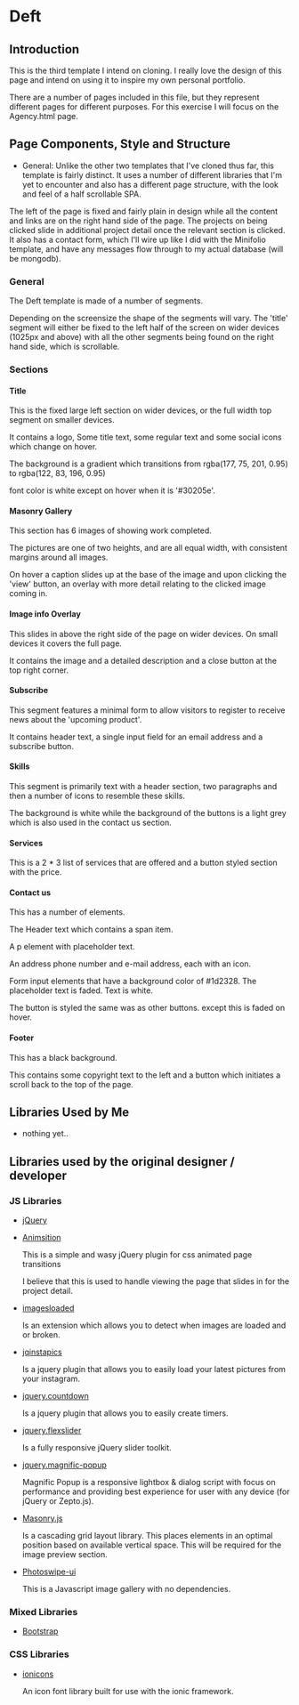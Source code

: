 # Deft

## Introduction

This is the third template I intend on cloning. I really love the design of this page and intend on using it to inspire my own personal portfolio.

There are a number of pages included in this file, but they represent different pages for different purposes. For this exercise I will focus on the Agency.html page.

## Page Components, Style and Structure

- General: Unlike the other two templates that I've cloned thus far, this template is fairly distinct. It uses a number of different libraries that I'm yet to encounter
and also has a different page structure, with the look and feel of a half scrollable SPA.

The left of the page is fixed and fairly plain in design while all the content and links are on the right hand side of the page. The projects on being clicked slide in additional project detail
once the relevant section is clicked. It also has a contact form, which I'll wire up like I did with the Minifolio template, and have any messages flow through to my actual database (will be mongodb).

### General

The Deft template is made of a number of segments. 

Depending on the screensize the shape of the segments will vary. The 'title' segment will either be fixed to the left half of the screen on wider devices (1025px and above) with all the other segments
being found on the right hand side, which is scrollable.

### Sections

#### Title

  This is the fixed large left section on wider devices, or the full width top segment on smaller devices.

  It contains a logo, Some title text, some regular text and some social icons which change on hover.

  The background is a gradient which transitions from rgba(177, 75, 201, 0.95) to rgba(122, 83, 196, 0.95) 

  font color is white except on hover when it is '#30205e'.

#### Masonry Gallery

  This section has 6 images of showing work completed.

  The pictures are one of two heights, and are all equal width, with consistent margins around all images.

  On hover a caption slides up at the base of the image and upon clicking the 'view' button, an overlay
  with more detail relating to the clicked image coming in.

#### Image info Overlay

  This slides in above the right side of the page on wider devices. On small devices it covers the full page.
  
  It contains the image and a detailed description and a close button at the top right corner.

#### Subscribe

  This segment features a minimal form to allow visitors to register to receive news about the 'upcoming product'.

  It contains header text, a single input field for an email address and a subscribe button.

#### Skills

  This segment is primarily text with a header section, two paragraphs and then a number of icons to resemble 
  these skills.

  The background is white while the background of the buttons is a light grey which is also used in the contact us
  section.

#### Services

  This is a 2 * 3 list of services that are offered and a button styled section with the price.

#### Contact us 

  This has a number of elements.

  The Header text which contains a span item.

  A p element with placeholder text.

  An address phone number and e-mail address, each with an icon.

  Form input elements that have a background color of #1d2328. The placeholder text is faded. Text is white.

  The button is styled the same was as other buttons. except this is faded on hover.

#### Footer
  
  This has a black background.

  This contains some copyright text to the left and a button which initiates a scroll back to the top of the page.

## Libraries Used by Me

- nothing yet..

## Libraries used by the original designer / developer

### JS Libraries

- [jQuery](http://jquery.com/ "jQuery")

- [Animsition](http://git.blivesta.com/animsition/ "Animsition")

  This is a simple and wasy jQuery plugin for css animated page transitions

  I believe that this is used to handle viewing the page that slides in for the project detail.

- [imagesloaded](https://imagesloaded.desandro.com/)

  Is an extension which allows you to detect when images are loaded and or broken.

- [jqinstapics](http://projects.craftedpixelz.co.uk/jqinstapics/)

  Is a jquery plugin that allows you to easily load your latest pictures from your instagram.

- [jquery.countdown](http://projects.craftedpixelz.co.uk/jqinstapics/)

  Is a jquery plugin that allows you to easily create timers.

- [jquery.flexslider](https://woocommerce.com/flexslider/)

  Is a fully responsive jQuery slider toolkit.

- [jquery.magnific-popup](http://dimsemenov.com/plugins/magnific-popup/)

  Magnific Popup is a responsive lightbox & dialog script with focus on performance and providing best experience for user with any device (for jQuery or Zepto.js).

- [Masonry.js](https://masonry.desandro.com/) 

  Is a cascading grid layout library. This places elements in an optimal position based on available vertical space. This will be required for the image preview 
  section.

- [Photoswipe-ui](http://photoswipe.com/)

  This is a Javascript image gallery with no dependencies.

### Mixed Libraries

- [Bootstrap](https://getbootstrap.com/ "Bootstrap")

### CSS Libraries

- [ionicons](http://ionicons.com/)

  An icon font library built for use with the ionic framework.